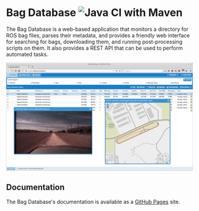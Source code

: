 # Bag Database   ![Java CI with Maven](https://github.com/swri-robotics/bag-database/workflows/Java%20CI%20with%20Maven/badge.svg)

The Bag Database is a web-based application that monitors a directory for ROS bag 
files, parses their metadata, and provides a friendly web interface for searching 
for bags, downloading them, and running post-processing scripts on them.   It also
provides a REST API that can be used to perform automated tasks.

![Sample Screenshot](docs/assets/images/bag-database.png)

## Documentation

The Bag Database's documentation is available as a
[GitHub Pages](https://swri-robotics.github.io/bag-database) site.

